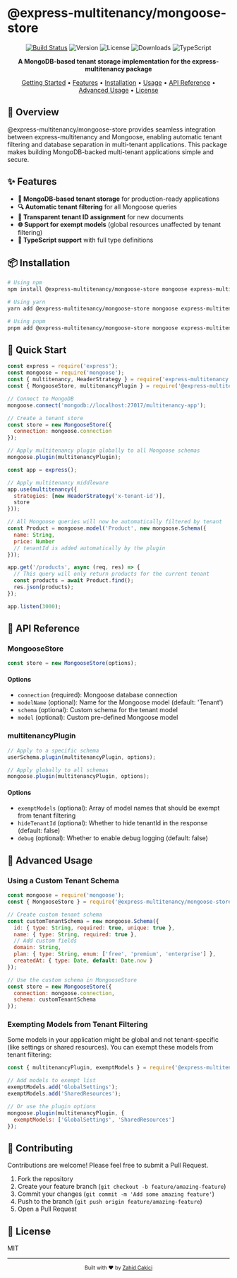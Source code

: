 # @express-multitenancy/mongoose-store

<div align="center">
  
[![Build Status](https://img.shields.io/github/actions/workflow/status/express-multitenancy/express-multitenancy/main.yml)](https://github.com/express-multitenancy/express-multitenancy/actions/workflows/main.yml)
![Version](https://img.shields.io/npm/v/@express-multitenancy/mongoose-store)
![License](https://img.shields.io/npm/l/@express-multitenancy/mongoose-store)
![Downloads](https://img.shields.io/npm/dm/@express-multitenancy/mongoose-store)
![TypeScript](https://img.shields.io/badge/TypeScript-Ready-blue)
  
**A MongoDB-based tenant storage implementation for the express-multitenancy package**
  
[Getting Started](#getting-started) •
[Features](#features) •
[Installation](#installation) •
[Usage](#usage) •
[API Reference](#api-reference) •
[Advanced Usage](#advanced-usage) •
[License](#license)
  
</div>

## 🌟 Overview

@express-multitenancy/mongoose-store provides seamless integration between express-multitenancy and Mongoose, enabling automatic tenant filtering and database separation in multi-tenant applications. This package makes building MongoDB-backed multi-tenant applications simple and secure.

## ✨ Features

- **💾 MongoDB-based tenant storage** for production-ready applications
- **🔍 Automatic tenant filtering** for all Mongoose queries
- **🔐 Transparent tenant ID assignment** for new documents
- **🌐 Support for exempt models** (global resources unaffected by tenant filtering)
- **📝 TypeScript support** with full type definitions

## 📦 Installation

```bash
# Using npm
npm install @express-multitenancy/mongoose-store mongoose express-multitenancy

# Using yarn
yarn add @express-multitenancy/mongoose-store mongoose express-multitenancy

# Using pnpm
pnpm add @express-multitenancy/mongoose-store mongoose express-multitenancy
```

## 🚀 Quick Start

```javascript
const express = require('express');
const mongoose = require('mongoose');
const { multitenancy, HeaderStrategy } = require('express-multitenancy');
const { MongooseStore, multitenancyPlugin } = require('@express-multitenancy/mongoose-store');

// Connect to MongoDB
mongoose.connect('mongodb://localhost:27017/multitenancy-app');

// Create a tenant store
const store = new MongooseStore({
  connection: mongoose.connection
});

// Apply multitenancy plugin globally to all Mongoose schemas
mongoose.plugin(multitenancyPlugin);

const app = express();

// Apply multitenancy middleware
app.use(multitenancy({
  strategies: [new HeaderStrategy('x-tenant-id')],
  store
}));

// All Mongoose queries will now be automatically filtered by tenant
const Product = mongoose.model('Product', new mongoose.Schema({
  name: String,
  price: Number
  // tenantId is added automatically by the plugin
}));

app.get('/products', async (req, res) => {
  // This query will only return products for the current tenant
  const products = await Product.find();
  res.json(products);
});

app.listen(3000);
```

## 📖 API Reference

### MongooseStore

```javascript
const store = new MongooseStore(options);
```

#### Options

- `connection` (required): Mongoose database connection
- `modelName` (optional): Name for the Mongoose model (default: 'Tenant')
- `schema` (optional): Custom schema for the tenant model
- `model` (optional): Custom pre-defined Mongoose model

### multitenancyPlugin

```javascript
// Apply to a specific schema
userSchema.plugin(multitenancyPlugin, options);

// Apply globally to all schemas
mongoose.plugin(multitenancyPlugin, options);
```

#### Options

- `exemptModels` (optional): Array of model names that should be exempt from tenant filtering
- `hideTenantId` (optional): Whether to hide tenantId in the response (default: false)
- `debug` (optional): Whether to enable debug logging (default: false)

## 🔧 Advanced Usage

### Using a Custom Tenant Schema

```javascript
const mongoose = require('mongoose');
const { MongooseStore } = require('@express-multitenancy/mongoose-store');

// Create custom tenant schema
const customTenantSchema = new mongoose.Schema({
  id: { type: String, required: true, unique: true },
  name: { type: String, required: true },
  // Add custom fields
  domain: String,
  plan: { type: String, enum: ['free', 'premium', 'enterprise'] },
  createdAt: { type: Date, default: Date.now }
});

// Use the custom schema in MongooseStore
const store = new MongooseStore({
  connection: mongoose.connection,
  schema: customTenantSchema
});
```

### Exempting Models from Tenant Filtering

Some models in your application might be global and not tenant-specific (like settings or shared resources). You can exempt these models from tenant filtering:

```javascript
const { multitenancyPlugin, exemptModels } = require('@express-multitenancy/mongoose-store');

// Add models to exempt list
exemptModels.add('GlobalSettings');
exemptModels.add('SharedResources');

// Or use the plugin options
mongoose.plugin(multitenancyPlugin, {
  exemptModels: ['GlobalSettings', 'SharedResources']
});
```

## 🤝 Contributing

Contributions are welcome! Please feel free to submit a Pull Request.

1. Fork the repository
2. Create your feature branch (`git checkout -b feature/amazing-feature`)
3. Commit your changes (`git commit -m 'Add some amazing feature'`)
4. Push to the branch (`git push origin feature/amazing-feature`)
5. Open a Pull Request

## 📄 License

MIT

---

<div align="center">
  <sub>Built with ❤️ by <a href="https://github.com/zahidcakici">Zahid Cakici</a></sub>
</div>
